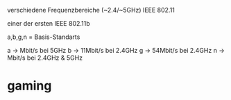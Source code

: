 verschiedene Frequenzbereiche (~2.4/~5GHz) 
IEEE 802.11

einer der ersten IEEE 802.11b

a,b,g,n = Basis-Standarts

a -> Mbit/s bei 5GHz
b -> 11Mbit/s bei 2.4GHz
g -> 54Mbit/s bei 2.4GHz
n -> Mbit/s bei 2.4GHz & 5GHz
# gaming


